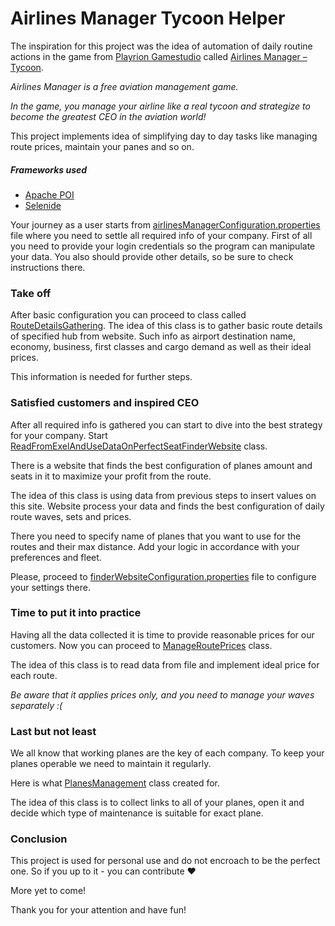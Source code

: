 # Airlines Manager Tycoon Helper

The inspiration for this project was the idea of automation
of daily routine actions in the game from [Playrion Gamestudio](https://www.playrion.com) 
called [Airlines Manager – Tycoon](https://www.playrion.com/airlines-manager/).

_Airlines Manager is a free aviation management game._

_In the game, you manage your airline like a real tycoon and strategize to become the greatest CEO in the aviation world!_

This project implements idea of simplifying day to day tasks like managing route prices,
maintain your panes and so on. 

##### Frameworks used
* [Apache POI](https://poi.apache.org)
* [Selenide](https://selenide.org)


Your journey as a user starts from [airlinesManagerConfiguration.properties](src/main/resources/airlinesManagerConfiguration.properties)
file where you need to settle all required info of your company.
First of all you need to provide your login credentials so the program can manipulate your data.
You also should provide other details, so be sure to check instructions there.

### Take off

After basic configuration you can proceed to class called [RouteDetailsGathering](src/main/java/RouteDetailsGathering.java).
The idea of this class is to gather basic route details of specified hub from website.
Such info as airport destination name, economy, business, first classes and cargo demand as well as their ideal prices.

This information is needed for further steps.

### Satisfied customers and inspired CEO

After all required info is gathered you can start to dive into the best strategy for your company.
Start [ReadFromExelAndUseDataOnPerfectSeatFinderWebsite](src/main/java/ReadFromExelAndUseDataOnPerfectSeatFinderWebsite.java) class.

There is a website that finds the best configuration of planes amount and seats in it to maximize your profit from the route.

The idea of this class is using data from previous steps to insert values on this site. Website process your data and finds the best configuration 
of daily route waves, sets and prices.

There you need to specify name of planes that you want to use for the routes and their max distance. Add your logic in accordance with your preferences and fleet.

Please, proceed to [finderWebsiteConfiguration.properties](src/main/resources/finderWebsiteConfiguration.properties) file to configure your settings there.

### Time to put it into practice

Having all the data collected it is time to provide reasonable prices for our customers.
Now you can proceed to [ManageRoutePrices](src/main/java/RouteDetailsGathering.java) class.

The idea of this class is to read data from file and implement ideal price for each route.

_Be aware that it applies prices only, and you need to manage your waves separately :(_ 

### Last but not least

We all know that working planes are the key of each company. To keep your planes operable we need to maintain it regularly.

Here is what [PlanesManagement](src/main/java/RouteDetailsGathering.java) class created for.

The idea of this class is to collect links to all of your planes, open it and decide which type of maintenance 
is suitable for exact plane.

### Conclusion

This project is used for personal use and do not encroach to be
the perfect one. So if you up to it - you can contribute ♥

More yet to come!

Thank you for your attention and have fun!


